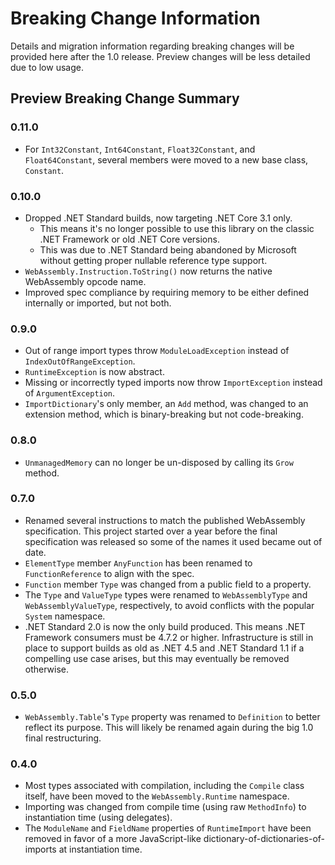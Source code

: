 # Breaking Change Information

Details and migration information regarding breaking changes will be provided here after the 1.0 release.
Preview changes will be less detailed due to low usage.

## Preview Breaking Change Summary

### 0.11.0

* For `Int32Constant`, `Int64Constant`, `Float32Constant`, and `Float64Constant`, several members were moved to a new base class, `Constant`.

### 0.10.0

* Dropped .NET Standard builds, now targeting .NET Core 3.1 only.
  - This means it's no longer possible to use this library on the classic .NET Framework or old .NET Core versions.
  - This was due to .NET Standard being abandoned by Microsoft without getting proper nullable reference type support.
* `WebAssembly.Instruction.ToString()` now returns the native WebAssembly opcode name.
* Improved spec compliance by requiring memory to be either defined internally or imported, but not both.

### 0.9.0

* Out of range import types throw `ModuleLoadException` instead of `IndexOutOfRangeException`.
* `RuntimeException` is now abstract.
* Missing or incorrectly typed imports now throw `ImportException` instead of `ArgumentException`.
* `ImportDictionary`'s only member, an `Add` method, was changed to an extension method, which is binary-breaking but not code-breaking.

### 0.8.0

* `UnmanagedMemory` can no longer be un-disposed by calling its `Grow` method.

### 0.7.0

* Renamed several instructions to match the published WebAssembly specification.
  This project started over a year before the final specification was released so some of the names it used became out of date.
* `ElementType` member `AnyFunction` has been renamed to `FunctionReference` to align with the spec.
* `Function` member `Type` was changed from a public field to a property.
* The `Type` and `ValueType` types were renamed to `WebAssemblyType` and `WebAssemblyValueType`, respectively, to avoid conflicts with the popular `System` namespace.
* .NET Standard 2.0 is now the only build produced.
  This means .NET Framework consumers must be 4.7.2 or higher.
  Infrastructure is still in place to support builds as old as .NET 4.5 and .NET Standard 1.1 if a compelling use case arises, but this may eventually be removed otherwise.

### 0.5.0

* `WebAssembly.Table`'s `Type` property was renamed to `Definition` to better reflect its purpose.
  This will likely be renamed again during the big 1.0 final restructuring.

### 0.4.0

* Most types associated with compilation, including the `Compile` class itself, have been moved to the `WebAssembly.Runtime` namespace.
* Importing was changed from compile time (using raw `MethodInfo`) to instantiation time (using delegates).
* The `ModuleName` and `FieldName` properties of `RuntimeImport` have been removed in favor of a more JavaScript-like dictionary-of-dictionaries-of-imports at instantiation time.
